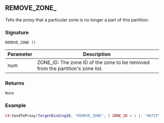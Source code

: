 ## REMOVE\_ZONE\_

Tells the proxy that a particular zone is no longer a part of this partition.


### Signature

`REMOVE_ZONE ()`


| Parameter | Description |
| --- | --- |
| num | ZONE\_ID: The zone ID of the zone to be removed from the partition's zone list. |


### Returns

`None`


### Example

```lua
C4:SendToProxy(TargetBindingID, "REMOVE_ZONE", { ZONE_ID = 1 }, "NOTIFY")
```
